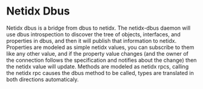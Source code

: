 # Netidx Dbus

Netidx dbus is a bridge from dbus to netidx. The netidx-dbus daemon will use dbus introspection to discover the tree of objects, interfaces, and properties in dbus, and then it will publish that information to netidx. Properties are modeled as simple netidx values, you can subscribe to them like any other value, and if the property value changes (and the owner of the connection follows the specification and notifies about the change) then the netidx value will update. Methods are modeled as netidx rpcs, calling the netidx rpc causes the dbus method to be called, types are translated in both directions automaticaly.
